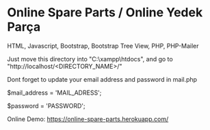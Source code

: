 # Online Spare Parts / Online Yedek Parça

HTML, Javascript, Bootstrap, Bootstrap Tree View, PHP, PHP-Mailer

Just move this directory into "C:\xampp\htdocs\", and go to "http://localhost/<DIRECTORY_NAME>/"

Dont forget to update your email address and password in mail.php

$mail_address = 'MAIL_ADRESS';

$password = 'PASSWORD';

Online Demo: https://online-spare-parts.herokuapp.com/
